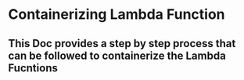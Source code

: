# Containerizing Lambda Function
## This Doc provides a step by step process that can be followed to containerize the Lambda Fucntions
